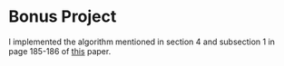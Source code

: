 # Bonus Project

I implemented the algorithm mentioned in section 4 and subsection 1 in page 185-186 of [this](./ravi1996.pdf) paper.
